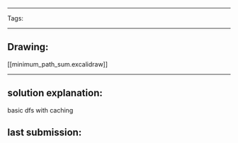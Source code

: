 

----

Tags: 

----

## Drawing:
[[minimum_path_sum.excalidraw]]

----


## solution explanation:
basic dfs with caching

## last submission:
```javascript

```




